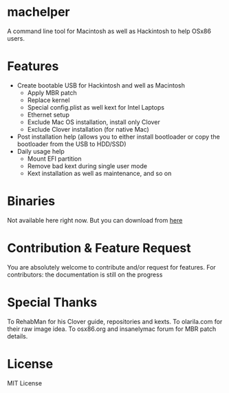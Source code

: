 # machelper
A command line tool for Macintosh as well as Hackintosh to help OSx86 users. 

# Features
- Create bootable USB for Hackintosh and well as Macintosh
  - Apply MBR patch
  - Replace kernel
  - Special config.plist as well kext for Intel Laptops
  - Ethernet setup
  - Exclude Mac OS installation, install only Clover
  - Exclude Clover installation (for native Mac)
- Post installation help (allows you to either install bootloader or copy the bootloader from the USB to HDD/SSD)
- Daily usage help
  - Mount EFI partition
  - Remove bad kext during single user mode
  - Kext installation as well as maintenance, and so on

# Binaries
Not available here right now. But you can download from [here](http://muntashir.bplaced.com/machelper_0.1.2beta_osx.zip)

# Contribution & Feature Request
You are absolutely welcome to contribute and/or request for features.
For contributors: the documentation is still on the progress

# Special Thanks
To RehabMan for his Clover guide, repositories and kexts.
To olarila.com for their raw image idea.
To osx86.org and insanelymac forum for MBR patch details.

# License
MIT License

